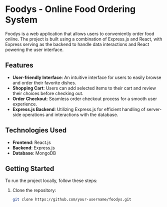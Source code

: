 # Foodys - Online Food Ordering System

Foodys is a web application that allows users to conveniently order food online. The project is built using a combination of Express.js and React, with Express serving as the backend to handle data interactions and React powering the user interface.

## Features

- **User-friendly Interface**: An intuitive interface for users to easily browse and order their favorite dishes.
- **Shopping Cart**: Users can add selected items to their cart and review their choices before checking out.
- **Order Checkout**: Seamless order checkout process for a smooth user experience.
- **Express.js Backend**: Utilizing Express.js for efficient handling of server-side operations and interactions with the database.

## Technologies Used

- **Frontend**: React.js
- **Backend**: Express.js
- **Database**: MongoDB

## Getting Started

To run the project locally, follow these steps:

1. Clone the repository:

   ```bash
   git clone https://github.com/your-username/foodys.git

